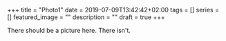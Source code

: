 +++
title =  "Photo1"
date = 2019-07-09T13:42:42+02:00
tags = []
series = []
featured_image = ""
description = ""
draft = true
+++

There should be a picture here.
There isn't.